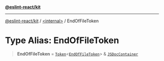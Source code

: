 [**@eslint-react/kit**](../../README.md)

***

[@eslint-react/kit](../../README.md) / [\<internal\>](../README.md) / EndOfFileToken

# Type Alias: EndOfFileToken

> **EndOfFileToken** = [`Token`](../interfaces/Token.md)\<[`EndOfFileToken`](../README.md#endoffiletoken)\> & [`JSDocContainer`](../interfaces/JSDocContainer.md)
